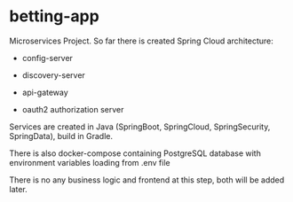 # betting-app

Microservices Project. So far there is created Spring Cloud architecture:

* config-server
* discovery-server
* api-gateway

* oauth2 authorization server

Services are created in Java (SpringBoot, SpringCloud, SpringSecurity, SpringData), build in Gradle.

There is also docker-compose containing PostgreSQL database with environment variables loading from .env file

There is no any business logic and frontend at this step, both will be added later. 
